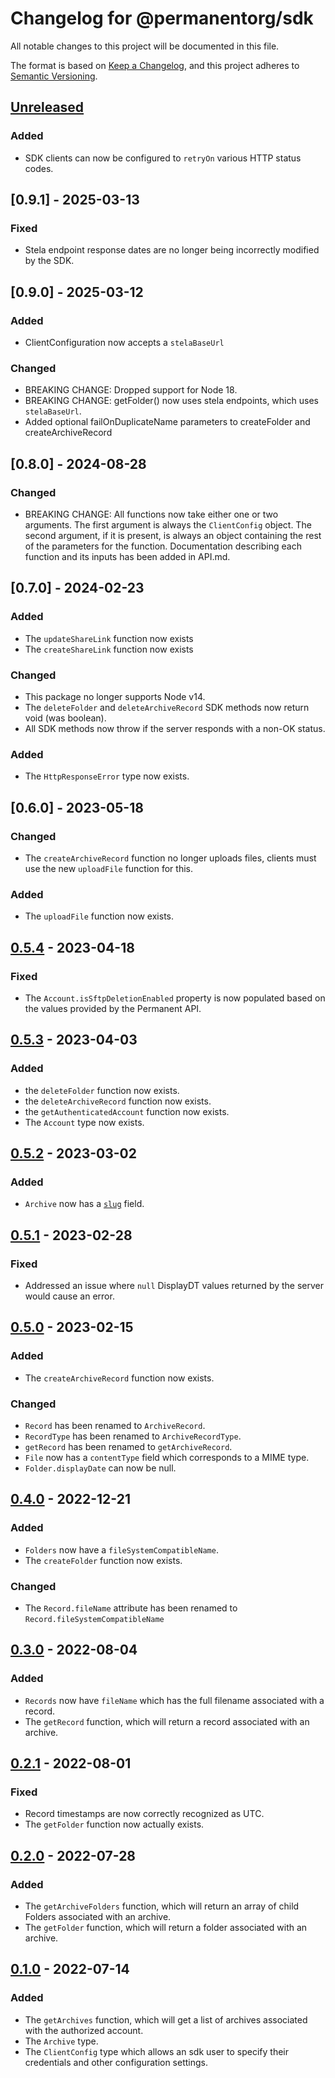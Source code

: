 # Changelog for @permanentorg/sdk

All notable changes to this project will be documented in this file.

The format is based on [Keep a Changelog](https://keepachangelog.com/en/1.0.0/),
and this project adheres to [Semantic Versioning](https://semver.org/spec/v2.0.0.html).

## [Unreleased]

### Added

- SDK clients can now be configured to `retryOn` various HTTP status codes.

## [0.9.1] - 2025-03-13

### Fixed

- Stela endpoint response dates are no longer being incorrectly modified by the SDK.

## [0.9.0] - 2025-03-12

### Added

- ClientConfiguration now accepts a `stelaBaseUrl`

### Changed

- BREAKING CHANGE: Dropped support for Node 18.
- BREAKING CHANGE: getFolder() now uses stela endpoints, which uses `stelaBaseUrl`.
- Added optional failOnDuplicateName parameters to createFolder and createArchiveRecord

## [0.8.0] - 2024-08-28

### Changed

- BREAKING CHANGE: All functions now take either one or two arguments. The first argument is always the `ClientConfig`
  object. The second argument, if it is present, is always an object containing the rest of the parameters for the
  function. Documentation describing each function and its inputs has been added in API.md.

## [0.7.0] - 2024-02-23

### Added

- The `updateShareLink` function now exists
- The `createShareLink` function now exists

### Changed

- This package no longer supports Node v14.
- The `deleteFolder` and `deleteArchiveRecord` SDK methods now return void (was boolean).
- All SDK methods now throw if the server responds with a non-OK status.

### Added

- The `HttpResponseError` type now exists.

## [0.6.0] - 2023-05-18

### Changed

- The `createArchiveRecord` function no longer uploads files, clients must use the new `uploadFile` function for this.

### Added

- The `uploadFile` function now exists.

## [0.5.4] - 2023-04-18

### Fixed

- The `Account.isSftpDeletionEnabled` property is now populated based on the values provided by the Permanent API.

## [0.5.3] - 2023-04-03

### Added

- the `deleteFolder` function now exists.
- the `deleteArchiveRecord` function now exists.
- the `getAuthenticatedAccount` function now exists.
- The `Account` type now exists.

## [0.5.2] - 2023-03-02

### Added

- `Archive` now has a [`slug`](https://developer.mozilla.org/en-US/docs/Glossary/Slug) field.

## [0.5.1] - 2023-02-28

### Fixed

- Addressed an issue where `null` DisplayDT values returned by the server would cause an error.

## [0.5.0] - 2023-02-15

### Added

- The `createArchiveRecord` function now exists.

### Changed

- `Record` has been renamed to `ArchiveRecord`.
- `RecordType` has been renamed to `ArchiveRecordType`.
- `getRecord` has been renamed to `getArchiveRecord`.
- `File` now has a `contentType` field which corresponds to a MIME type.
- `Folder.displayDate` can now be null.

## [0.4.0] - 2022-12-21

### Added

- `Folders` now have a `fileSystemCompatibleName`.
- The `createFolder` function now exists.

### Changed

- The `Record.fileName` attribute has been renamed to `Record.fileSystemCompatibleName`

## [0.3.0] - 2022-08-04

### Added

- `Records` now have `fileName` which has the full filename associated with a record.
- The `getRecord` function, which will return a record associated with an archive.

## [0.2.1] - 2022-08-01

### Fixed

- Record timestamps are now correctly recognized as UTC.
- The `getFolder` function now actually exists.

## [0.2.0] - 2022-07-28

### Added

- The `getArchiveFolders` function, which will return an array of child Folders associated with an archive.
- The `getFolder` function, which will return a folder associated with an archive.

## [0.1.0] - 2022-07-14

### Added

- The `getArchives` function, which will get a list of archives associated with the authorized account.
- The `Archive` type.
- The `ClientConfig` type which allows an sdk user to specify their credentials and other configuration settings.

[Unreleased]: https://github.com/permanentorg/permanent-sdk/base/compare/v0.6.0...HEAD
[0.5.3]: https://github.com/permanentorg/permanent-sdk/base/releases/tag/v0.6.0
[0.5.4]: https://github.com/permanentorg/permanent-sdk/base/releases/tag/v0.5.4
[0.5.3]: https://github.com/permanentorg/permanent-sdk/base/releases/tag/v0.5.3
[0.5.2]: https://github.com/permanentorg/permanent-sdk/base/releases/tag/v0.5.2
[0.5.1]: https://github.com/permanentorg/permanent-sdk/base/releases/tag/v0.5.1
[0.5.0]: https://github.com/permanentorg/permanent-sdk/base/releases/tag/v0.5.0
[0.4.0]: https://github.com/permanentorg/permanent-sdk/base/releases/tag/v0.4.0
[0.3.0]: https://github.com/permanentorg/permanent-sdk/base/releases/tag/v0.3.0
[0.2.1]: https://github.com/permanentorg/permanent-sdk/base/releases/tag/v0.2.1
[0.2.0]: https://github.com/permanentorg/permanent-sdk/base/releases/tag/v0.2.0
[0.1.0]: https://github.com/permanentorg/permanent-sdk/base/releases/tag/v0.1.0
